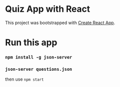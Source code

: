 # Quiz App with React

This project was bootstrapped with [Create React App](https://github.com/facebook/create-react-app).

# Run this app
### `npm install -g json-server`

### ``json-server questions.json``

then use `npm start`
